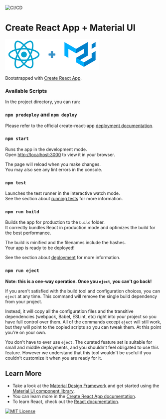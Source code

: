 ![CI/CD](https://github.com/rosealexander/react-mui-boilerplate/actions/workflows/main.yml/badge.svg)
# Create React App + Material UI
![React + Material UI logos](./react_mui.png)

Bootstrapped with [Create React App](https://github.com/facebook/create-react-app).

### Available Scripts

In the project directory, you can run:

### `npm predeploy` and `npm deploy`

Please refer to the official create-react-app [deployment documentation](https://create-react-app.dev/docs/deployment/#github-pages).

### `npm start`

Runs the app in the development mode.\
Open [http://localhost:3000](http://localhost:3000) to view it in your browser.

The page will reload when you make changes.\
You may also see any lint errors in the console.

### `npm test`

Launches the test runner in the interactive watch mode.\
See the section about [running tests](https://facebook.github.io/create-react-app/docs/running-tests) for more information.

### `npm run build`

Builds the app for production to the `build` folder.\
It correctly bundles React in production mode and optimizes the build for the best performance.

The build is minified and the filenames include the hashes.\
Your app is ready to be deployed!

See the section about [deployment](https://facebook.github.io/create-react-app/docs/deployment) for more information.

### `npm run eject`

**Note: this is a one-way operation. Once you `eject`, you can't go back!**

If you aren't satisfied with the build tool and configuration choices, you can `eject` at any time. This command will remove the single build dependency from your project.

Instead, it will copy all the configuration files and the transitive dependencies (webpack, Babel, ESLint, etc) right into your project so you have full control over them. All of the commands except `eject` will still work, but they will point to the copied scripts so you can tweak them. At this point you're on your own.

You don't have to ever use `eject`. The curated feature set is suitable for small and middle deployments, and you shouldn't feel obligated to use this feature. However we understand that this tool wouldn't be useful if you couldn't customize it when you are ready for it.

## Learn More
- Take a look at the [Material Design Framework](https://material.io/design/introduction) and get started using the
[Material UI component library](https://mui.com).
- You can learn more in the [Create React App documentation](https://facebook.github.io/create-react-app/docs/getting-started).
- To learn React, check out the [React documentation](https://reactjs.org/).

<!-- https://www.markdownguide.org/basic-syntax/#reference-style-links -->
[![MIT License][license-shield]][license-url]

[license-shield]: https://img.shields.io/github/license/rosealexander/react-mui-boilerplate.svg?style=for-the-badge
[license-url]: https://github.com/rosealexander/react-mui-boilerplate/blob/master/LICENSE
